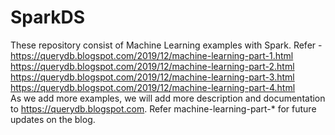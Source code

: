 # SparkDS
These repository consist of Machine Learning examples with Spark.
Refer - <br/>
https://querydb.blogspot.com/2019/12/machine-learning-part-1.html
<br/>
https://querydb.blogspot.com/2019/12/machine-learning-part-2.html
<br/>
https://querydb.blogspot.com/2019/12/machine-learning-part-3.html
<br/>
https://querydb.blogspot.com/2019/12/machine-learning-part-4.html
<br/>
As we add more examples, we will add more description and documentation to https://querydb.blogspot.com.
Refer machine-learning-part-* for future updates on the blog.
